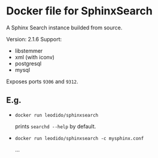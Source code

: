 Docker file for SphinxSearch
============================

A Sphinx Search instance builded from source.

Version: 2.1.6
Support:
 - libstemmer
 - xml (with iconv)
 - postgresql
 - mysql

Exposes ports `9306` and `9312`.

## E.g.

* `docker run leodido/sphinxsearch`

    prints `searchd --help` by default.

* `docker run leodido/sphinxsearch -c mysphinx.conf`

	...

